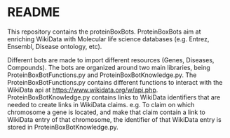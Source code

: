 # README #

This repository contains the proteinBoxBots. ProteinBoxBots aim at enriching WikiData with Molecular life science databases (e.g. Entrez, Ensembl, Disease ontology, etc).

Different bots are made to import different resources (Genes, Diseases, Compounds). The bots are organized around two main libraries, being ProteinBoxBotFunctions.py and 
ProteinBoxBotKnowledge.py. The ProteinBoxBotFunctions.py contains different functions to interact with the WikiData api at https://www.wikidata.org/w/api.php. ProteinBoxBotKnowledge.py 
contains links to WikiData identifiers that are needed to create links in WikiData claims. e.g. To claim on which chromosome a gene is located, and make that claim contain a
link to WikiData entry of that chromosome, the identifier of that WikiData entry is stored in ProteinBoxBotKnowledge.py. 



